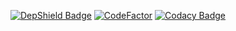 ﻿
[![DepShield Badge](https://depshield.sonatype.org/badges/owner/repository/depshield.svg)](https://depshield.github.io)
[![CodeFactor](https://www.codefactor.io/repository/github/kostua16/unc_2020_ms_tlt/badge)](https://www.codefactor.io/repository/github/kostua16/unc_2020_ms_tlt)
[![Codacy Badge](https://app.codacy.com/project/badge/Grade/feaf6ddb9de643f2b4b8afa969775b9a)](https://www.codacy.com/gh/kostua16/UNC_2020_MS_TLT/dashboard?utm_source=github.com&amp;utm_medium=referral&amp;utm_content=kostua16/UNC_2020_MS_TLT&amp;utm_campaign=Badge_Grade)